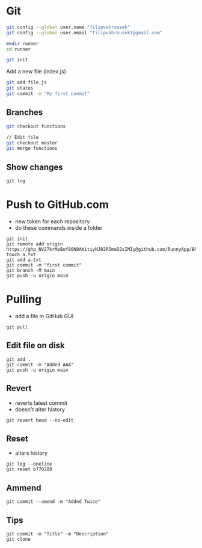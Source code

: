 # Git

```sh
git config --global user.name "filipvabrousek"
git config --global user.email "filipvabrousek1@gmail.com"
```

```sh
mkdir runner
cd runner
```

```sh
git init
```

Add a new file (index.js)

```sh
git add file.js
git status
git commit -m "My first commit"
```


## Branches
```sh
git checkout functions

// Edit file
git checkout master
git merge functions
```

## Show changes
```
git log
```




# Push to GitHub.com
* new token for each repository
* do these commands inside a folder

```
git init
git remote add origin https://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@github.com/RunnyApp/BREP
touch a.txt
git add a.txt
git commit -m "first commit"
git branch -M main
git push -u origin main
```

# Pulling
* add a file in GitHub GUI

```
git pull
```

## Edit file on disk
```
git add . 
git commit -m "Added AAA"  
git push -u origin main  
```

## Revert
* reverts latest commit
* doesn't alter history

```
git revert head --no-edit
```


## Reset
* alters history
```
git log --oneline 
git reset b770289
```

## Ammend
```
git commit --amend -m "Added Twice" 
```


## Tips

```
git commit -m "Title" -m "Description"
git clone
```






